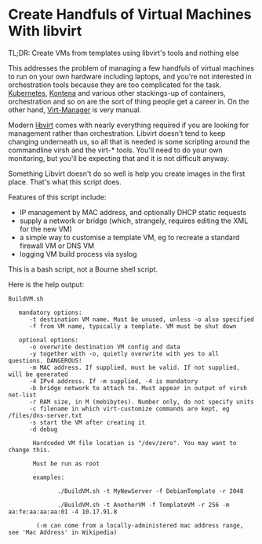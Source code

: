 # Create Handfuls of Virtual Machines With libvirt

TL;DR: Create VMs from templates using libvirt's tools and nothing else

This addresses the problem of managing a few handfuls of virtual machines to
run on your own hardware including laptops, and you're not interested in
orchestration tools because they are too complicated for the task.
[Kubernetes](https://kubernetes.io), [Kontena](https://www.kontena.io/) and
various other stackings-up of containers, orchestration and so on are the sort
of thing people get a career in. On the other hand,
[Virt-Manager](https://virt-manager.org/) is very manual.

Modern [libvirt](https://gitlab.com/libvirt) comes with nearly everything
required if you are looking for management rather than orchestration. Libvirt
doesn't tend to keep changing underneath us, so all that is needed is some
scripting around the commandline virsh and the virt-* tools. You'll need to do your own
monitoring, but you'll be expecting that and it is not difficult anyway.

Something Libvirt doesn't do so well is help you create images in the first
place. That's what this script does.

Features of this script include:

* IP management by MAC address, and optionally DHCP static requests
* supply a network or bridge (which, strangely, requires editing the XML for the new VM)
* a simple way to customise a template VM, eg to recreate a standard firewall VM or DNS VM
* logging VM build process via syslog

This is a bash script, not a Bourne shell script.

Here is the help output:

````
BuildVM.sh

   mandatory options:
      -t destination VM name. Must be unused, unless -o also specified
      -f from VM name, typically a template. VM must be shut down
 
   optional options:
      -o overwrite destination VM config and data
      -y together with -o, quietly overwrite with yes to all questions. DANGEROUS!
      -m MAC address. If supplied, must be valid. If not supplied, will be generated
      -4 IPv4 address. If -m supplied, -4 is mandatory
      -b bridge network to attach to. Must appear in output of virsh net-list
      -r RAM size, in M (mebibytes). Number only, do not specify units
      -c filename in which virt-customize commands are kept, eg /files/dns-server.txt
      -s start the VM after creating it
      -d debug
 
       Hardcoded VM file location is "/dev/zero". You may want to change this.
 
       Must be run as root
 
       examples: 
 
              ./BuildVM.sh -t MyNewServer -f DebianTemplate -r 2048
 
              ./BuildVM.sh -t AnotherVM -f TemplateVM -r 256 -m aa:fe:aa:aa:aa:01 -4 10.17.91.8
 
        (-m can come from a locally-administered mac address range, see 'Mac Address' in Wikipedia)
 
````
